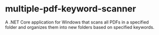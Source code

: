 # multiple-pdf-keyword-scanner
 A .NET Core application for Windows that scans all PDFs in a specified folder and organizes them into new folders based on specified keywords.
